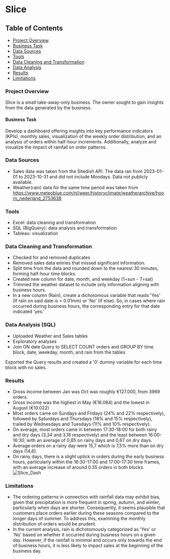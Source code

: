 # Slice



## Table of Contents
- [Project Overview](#project-overview)
- [Business Task](#business-task)
- [Data Sources](#data-sources)
- [Tools](#tools)
- [Data Cleaning and Transformation](#data-cleaning-and-transformation)
- [Data Analysis](#data-analysis)
- [Results](#results)
- [Limitations](#limitations)



### Project Overview
Slice is a small take-away-only business. The owner sought to gain insights from the data generated by the business.

#### Business Task
Develop a dashboard offering insights into key performance indicators (KPIs), monthly sales, visualization of the weekly order distribution, and an analysis of orders within half-hour increments. 
Additionally, analyze and visualize the impact of rainfall on order patterns.

### Data Sources
- Sales data was taken from the Sitedish API. The data ran from 2023-01-01 to 2023-10-31 and did not include Mondays. Data not publicly available.
- Weather(rain) data for the same time period was taken from https://www.meteoblue.com/nl/weer/historyclimate/weatherarchive/hoorn_nederland_2753638

### Tools
- Excel: data cleaning and transformation
- SQL (BigQuery): data analysis and transformation
- Tableau: visualization

### Data Cleaning and Transformation
- Checked for and removed duplicates
- Removed sales data entries that missed significant information.
-	Split time from the data and rounded down to the nearest 30 minutes, forming half-hour time blocks.
- Created new column for date, month, and weekday (1=sun - 7=sat)
- Trimmed the weather dataset to include only information aligning with business hours.
- In a new column (Rain), create a dichotomous variable that reads 'Yes' (If rain on said date is > 0.01mm) or 'No' (If else). So, in cases where rain occurred during business hours, the corresponding entry for that date indicated 'yes.'


### Data Analysis (SQL)
- Uploaded Weather and Sales tables
- Exploratory analyses
- Join ON date Query to SELECT COUNT orders and GROUP BY time block, date, weekday, month, and rain from the tables

Exported the Query results and created a '0' dummy variable for each time block with no sales.



### Results
- Gross income between Jan was Oct was roughly €127.000, from 3969 orders.
- Gross income was the highest in May (€16.084) and the lowest in August (€10.022)
- Most orders came on Sundays and Fridays (24% and 22% respectively), followed by Saturdays and Thursdays (18% and 15% respectively), trailed by Wednesdays and Tuesdays (11% and 10% respectively).
- On average, most orders came in between 17:30-18:00 for both rainy and dry days (3,34 and 3,18 respectively) and the least between 16:00-16:30, with an average of 0,85 on rainy days and 0,67 on dry days.
- Average orders on a rainy day were 15,7 which is 7,5% more than on dry days (14,6).
- On rainy days, there is a slight uptick in orders during the early business hours, particularly within the 16:30-17:00 and 17:00-17:30 time frames, with an average increase of around 0.35 orders in both blocks.
![Slice_Dash](https://github.com/Roenhoogland/Portfolio/blob/main/assets/images/Slice_Dash.png)


### Limitations
- The ordering patterns in connection with rainfall data may exhibit bias, given that precipitation is more frequent in spring, autumn, and winter, particularly when days are shorter. Consequently, it seems plausible that customers place orders earlier during these seasons compared to the longer days of summer. To address this, examining the monthly distribution of orders would be prudent.
- In the current analysis, rain is dichotomously categorized as 'Yes' or 'No' based on whether it occurred during business hours on a given day. However, if the rainfall is minimal and occurs only towards the end of business hours, it is less likely to impact sales at the beginning of the business day. 
